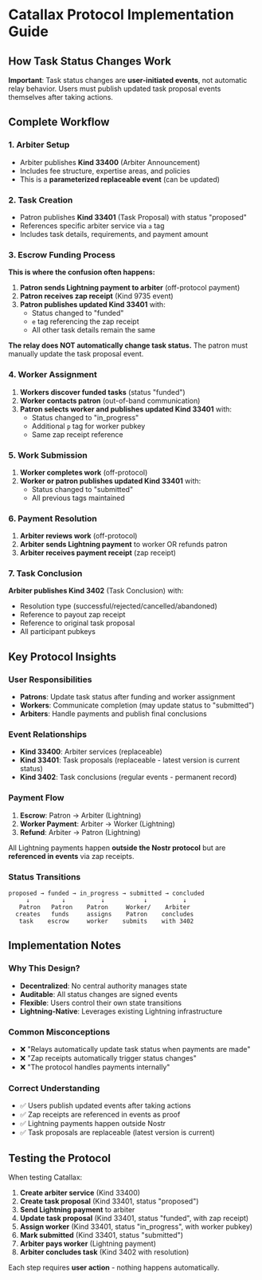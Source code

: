 # Catallax Protocol Implementation Guide

## How Task Status Changes Work

**Important**: Task status changes are **user-initiated events**, not automatic relay behavior. Users must publish updated task proposal events themselves after taking actions.

## Complete Workflow

### 1. Arbiter Setup
- Arbiter publishes **Kind 33400** (Arbiter Announcement)
- Includes fee structure, expertise areas, and policies
- This is a **parameterized replaceable event** (can be updated)

### 2. Task Creation
- Patron publishes **Kind 33401** (Task Proposal) with status "proposed"
- References specific arbiter service via `a` tag
- Includes task details, requirements, and payment amount

### 3. Escrow Funding Process
**This is where the confusion often happens:**

1. **Patron sends Lightning payment to arbiter** (off-protocol payment)
2. **Patron receives zap receipt** (Kind 9735 event)
3. **Patron publishes updated Kind 33401** with:
   - Status changed to "funded"
   - `e` tag referencing the zap receipt
   - All other task details remain the same

**The relay does NOT automatically change task status.** The patron must manually update the task proposal event.

### 4. Worker Assignment
1. **Workers discover funded tasks** (status "funded")
2. **Worker contacts patron** (out-of-band communication)
3. **Patron selects worker and publishes updated Kind 33401** with:
   - Status changed to "in_progress"
   - Additional `p` tag for worker pubkey
   - Same zap receipt reference

### 5. Work Submission
1. **Worker completes work** (off-protocol)
2. **Worker or patron publishes updated Kind 33401** with:
   - Status changed to "submitted"
   - All previous tags maintained

### 6. Payment Resolution
1. **Arbiter reviews work** (off-protocol)
2. **Arbiter sends Lightning payment** to worker OR refunds patron
3. **Arbiter receives payment receipt** (zap receipt)

### 7. Task Conclusion
**Arbiter publishes Kind 3402** (Task Conclusion) with:
- Resolution type (successful/rejected/cancelled/abandoned)
- Reference to payout zap receipt
- Reference to original task proposal
- All participant pubkeys

## Key Protocol Insights

### User Responsibilities
- **Patrons**: Update task status after funding and worker assignment
- **Workers**: Communicate completion (may update status to "submitted")
- **Arbiters**: Handle payments and publish final conclusions

### Event Relationships
- **Kind 33400**: Arbiter services (replaceable)
- **Kind 33401**: Task proposals (replaceable - latest version is current status)
- **Kind 3402**: Task conclusions (regular events - permanent record)

### Payment Flow
1. **Escrow**: Patron → Arbiter (Lightning)
2. **Worker Payment**: Arbiter → Worker (Lightning)
3. **Refund**: Arbiter → Patron (Lightning)

All Lightning payments happen **outside the Nostr protocol** but are **referenced in events** via zap receipts.

### Status Transitions
```
proposed → funded → in_progress → submitted → concluded
     ↓         ↓          ↓           ↓          ↓
   Patron   Patron    Patron     Worker/    Arbiter
  creates   funds     assigns    Patron    concludes
   task    escrow     worker    submits    with 3402
```

## Implementation Notes

### Why This Design?
- **Decentralized**: No central authority manages state
- **Auditable**: All status changes are signed events
- **Flexible**: Users control their own state transitions
- **Lightning-Native**: Leverages existing Lightning infrastructure

### Common Misconceptions
- ❌ "Relays automatically update task status when payments are made"
- ❌ "Zap receipts automatically trigger status changes"
- ❌ "The protocol handles payments internally"

### Correct Understanding
- ✅ Users publish updated events after taking actions
- ✅ Zap receipts are referenced in events as proof
- ✅ Lightning payments happen outside Nostr
- ✅ Task proposals are replaceable (latest version is current)

## Testing the Protocol

When testing Catallax:
1. **Create arbiter service** (Kind 33400)
2. **Create task proposal** (Kind 33401, status "proposed")
3. **Send Lightning payment** to arbiter
4. **Update task proposal** (Kind 33401, status "funded", with zap receipt)
5. **Assign worker** (Kind 33401, status "in_progress", with worker pubkey)
6. **Mark submitted** (Kind 33401, status "submitted")
7. **Arbiter pays worker** (Lightning payment)
8. **Arbiter concludes task** (Kind 3402 with resolution)

Each step requires **user action** - nothing happens automatically.